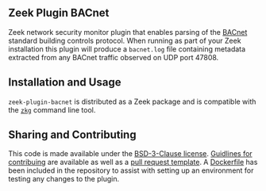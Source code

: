 ## Zeek Plugin BACnet

Zeek network security monitor plugin that enables parsing of the [BACnet](http://www.bacnet.org/) standard building controls protocol. When running as part of your Zeek installation this plugin will produce a `bacnet.log` file containing metadata extracted from any BACnet traffic observed on UDP port 47808.

## Installation and Usage

`zeek-plugin-bacnet` is distributed as a Zeek package and is compatible with the [`zkg`](https://docs.zeek.org/projects/package-manager/en/stable/zkg.html) command line tool.

## Sharing and Contributing

This code is made available under the [BSD-3-Clause license](LICENSE). [Guidlines for contribuing](CONTRIBUTING.md) are available as well as a [pull request template](.github/PULL_REQUEST_TEMPLATE.md). A [Dockerfile](Dockerfile) has been included in the repository to assist with setting up an environment for testing any changes to the plugin.
